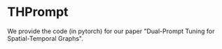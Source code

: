 # THPrompt

We provide the code (in pytorch) for our paper "Dual-Prompt Tuning for Spatial-Temporal Graphs".
